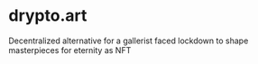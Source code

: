 # drypto.art
Decentralized alternative for a gallerist faced lockdown to shape masterpieces for eternity as NFT
